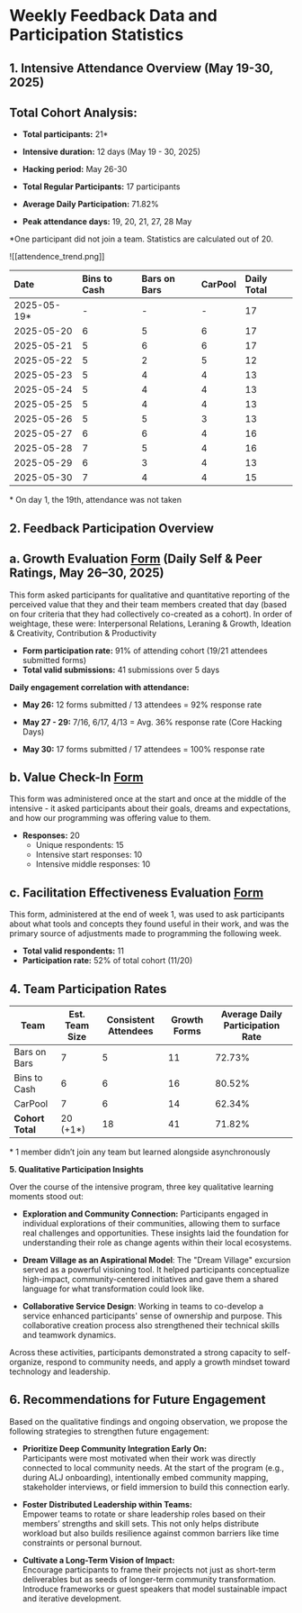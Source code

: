 # **Weekly Feedback Data and Participation Statistics**

## **1\. Intensive Attendance Overview (May 19-30, 2025\)**

## **Total Cohort Analysis:**

* **Total participants:** 21\*

* **Intensive duration:** 12 days (May 19 \- 30, 2025\)

* **Hacking period:** May 26-30

* **Total Regular Participants:** 17 participants

* **Average Daily Participation:** 71.82%

* **Peak attendance days:** 19, 20, 21, 27, 28 May

\*One participant did not join a team. Statistics are calculated out of 20\.

![[attendence_trend.png]]

| Date | Bins to Cash | Bars on Bars | CarPool | Daily Total |
| :---- | :---- | :---- | :---- | :---- |
| 2025-05-19\* | \- | \- | \- | 17 |
| 2025-05-20 | 6 | 5 | 6 | 17 |
| 2025-05-21 | 5 | 6 | 6 | 17 |
| 2025-05-22 | 5 | 2 | 5 | 12 |
| 2025-05-23 | 5 | 4 | 4 | 13 |
| 2025-05-24 | 5 | 4 | 4 | 13 |
| 2025-05-25 | 5 | 4 | 4 | 13 |
| 2025-05-26 | 5 | 5 | 3 | 13 |
| 2025-05-27 | 6 | 6 | 4 | 16 |
| 2025-05-28 | 7 | 5 | 4 | 16 |
| 2025-05-29 | 6 | 3 | 4 | 13 |
| 2025-05-30 | 7 | 4 | 4 | 15 |

\* On day 1, the 19th, attendance was not taken

## **2\. Feedback Participation Overview**

## **a. Growth Evaluation [Form](https://tally.so/r/nPeRke) (Daily Self & Peer Ratings, May 26–30, 2025\)**

This form asked participants for qualitative and quantitative reporting of the perceived value that they and their team members created that day (based on four criteria that they had collectively co-created as a cohort). In order of weightage, these were: Interpersonal Relations, Leraning & Growth, Ideation & Creativity, Contribution & Productivity

* **Form participation rate:** 91% of attending cohort (19/21 attendees submitted forms)  
* **Total valid submissions:** 41 submissions over 5 days

**Daily engagement correlation with attendance:**

* **May 26:** 12 forms submitted / 13 attendees \= 92% response rate

* **May 27 \- 29:** 7/16, 6/17, 4/13 \= Avg. 36% response rate (Core Hacking Days)

* **May 30:** 17 forms submitted / 17 attendees \= 100% response rate

## **b. Value Check-In [Form](https://tally.so/r/w5DbMQ)** 

This form was administered once at the start and once at the middle of the intensive \- it asked participants about their goals, dreams and expectations, and how our programming was offering value to them.

* **Responses:** 20  
  * Unique respondents: 15   
  * Intensive start responses: 10  
  * Intensive middle responses: 10

## **c. Facilitation Effectiveness Evaluation [Form](https://tally.so/r/wag9KW)**

This form, administered at the end of week 1, was used to ask participants about what tools and concepts they found useful in their work, and was the primary source of adjustments made to programming the following week.

* **Total valid respondents:** 11  
* **Participation rate:** 52% of total cohort (11/20)

## **4\. Team Participation Rates**

| Team | Est. Team Size | Consistent Attendees | Growth Forms | Average Daily Participation Rate |
| ----- | ----- | ----- | ----- | ----- |
| Bars on Bars | 7 | 5 | 11 | 72.73% |
| Bins to Cash | 6 | 6 | 16 | 80.52% |
| CarPool | 7 | 6 | 14 | 62.34% |
| **Cohort Total** | 20 (+1\*) | 18 | 41 | 71.82% |

\* 1 member didn’t join any team but learned alongside asynchronously

**5\. Qualitative Participation Insights**

Over the course of the intensive program, three key qualitative learning moments stood out:

- **Exploration and Community Connection:** Participants engaged in individual explorations of their communities, allowing them to surface real challenges and opportunities. These insights laid the foundation for understanding their role as change agents within their local ecosystems.

- **Dream Village as an Aspirational Model**: The "Dream Village" excursion served as a powerful visioning tool. It helped participants conceptualize high-impact, community-centered initiatives and gave them a shared language for what transformation could look like.

- **Collaborative Service Design**: Working in teams to co-develop a service enhanced participants' sense of ownership and purpose. This collaborative creation process also strengthened their technical skills and teamwork dynamics.

Across these activities, participants demonstrated a strong capacity to self-organize, respond to community needs, and apply a growth mindset toward technology and leadership.

## **6\. Recommendations for Future Engagement**

Based on the qualitative findings and ongoing observation, we propose the following strategies to strengthen future engagement:

- **Prioritize Deep Community Integration Early On:**  
   Participants were most motivated when their work was directly connected to local community needs. At the start of the program (e.g., during ALJ onboarding), intentionally embed community mapping, stakeholder interviews, or field immersion to build this connection early.

- **Foster Distributed Leadership within Teams:**  
   Empower teams to rotate or share leadership roles based on their members’ strengths and skill sets. This not only helps distribute workload but also builds resilience against common barriers like time constraints or personal burnout.

- **Cultivate a Long-Term Vision of Impact:**  
   Encourage participants to frame their projects not just as short-term deliverables but as seeds of longer-term community transformation. Introduce frameworks or guest speakers that model sustainable impact and iterative development.
